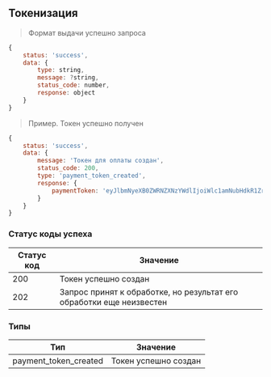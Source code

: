 ## <a name="yc-success">Токенизация</a>

> Формат выдачи успешно запроса

```js
{
    status: 'success',
    data: {
        type: string,
        message: ?string,
        status_code: number,
        response: object
    }
}
```

> Пример. Токен успешно получен

```js
{
    status: 'success',
    data: {
        message: 'Токен для оплаты создан',
        status_code: 200,
        type: 'payment_token_created',
        response: {
            paymentToken: 'eyJlbmNyeXB0ZWRNZXNzYWdlIjoiWlc1amNubHdkR1ZrVFdWemMyRm5aUT09IiwiZXBoZW1lcmFsUHVibGljS2V5IjoiWlhCb1pXMWxjbUZzVUhWaWJHbGpTMlY1IiwidGFnIjoiYzJsbmJtRjBkWEpsIn0K'
        }
    }
}
```

### Статус коды успеха

| Статус код | Значение             |
| ---------- | -------------------- |
| 200        | Токен успешно создан |
| 202        | Запрос принят к обработке, но результат его обработки еще неизвестен |

### Типы

| Тип                    | Значение  |
| ---------------------- | --------- |
| payment_token_created  | Токен успешно создан |

